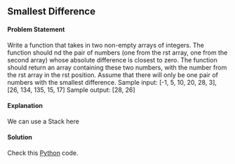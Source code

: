 ## Smallest Difference

#### Problem Statement


Write a function that takes in two non-empty arrays of integers. The function should nd the pair of numbers (one from the rst array, one from the second array)
whose absolute difference is closest to zero. The function should return an array containing these two numbers, with the number from the rst array in the rst
position. Assume that there will only be one pair of numbers with the smallest difference.
Sample input: [-1, 5, 10, 20, 28, 3], [26, 134, 135, 15, 17]
Sample output: [28, 26]



#### Explanation

We can use a Stack here


#### Solution

Check this [Python](../medium/5_smallest_difference.py) code.

